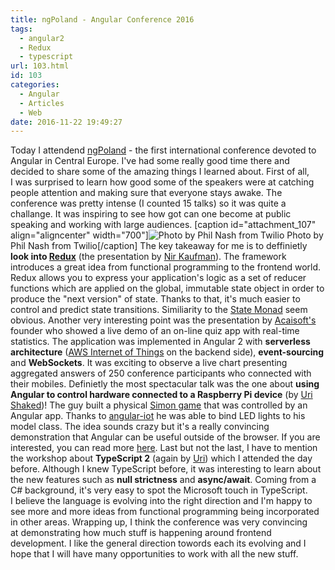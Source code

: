 ```yaml
---
title: ngPoland - Angular Conference 2016
tags:
  - angular2
  - Redux
  - typescript
url: 103.html
id: 103
categories:
  - Angular
  - Articles
  - Web
date: 2016-11-22 19:49:27
---
```


Today I attendend [ngPoland](http://ng-poland.pl) \- the first international conference devoted to Angular in Central Europe. I've had some really good time there and decided to share some of the amazing things I learned about. First of all, I was surprised to learn how good some of the speakers were at catching people attention and making sure that everyone stays awake. The conference was pretty intense (I counted 15 talks) so it was quite a challange. It was inspiring to see how got can one become at public speaking and working with large audiences. \[caption id="attachment_107" align="aligncenter" width="700"\]![Photo by Phil Nash from Twilio](http://codewithstyle.info/wp-content/uploads/2016/11/ngpol-1024x366.jpg) Photo by Phil Nash from Twilio\[/caption\] The key takeaway for me is to deffinietly **look into [Redux](http://redux.js.org)** (the presentation by [Nir Kaufman](https://twitter.com/nirkaufman)). The framework introduces a great idea from functional programming to the frontend world. Redux allows you to express your application's logic as a set of reducer functions which are applied on the global, immutable state object in order to produce the "next version" of state. Thanks to that, it's much easier to control and predict state transitions. Similiarity to the [State Monad](https://wiki.haskell.org/State_Monad) seem obvious. Another very interesting point was the presentation by [Acaisoft's](http://acaisoft.com) founder who showed a live demo of an on-line quiz app with real-time statistics. The application was implemented in Angular 2 with **serverless architecture** ([AWS Internet of Things](https://aws.amazon.com/iot/) on the backend side), **event-sourcing** and **WebSockets**. It was exciting to observe a live chart presenting aggregated answers of 250 conference participants who connected with their mobiles. Definietly the most spectacular talk was the one about **using Angular to control hardware connected to a Raspberry Pi device** (by [Uri Shaked](https://twitter.com/UriShaked))! The guy built a physical [Simon game](https://en.wikipedia.org/wiki/Simon_(game)) that was controlled by an Angular app. Thanks to [angular-iot](https://github.com/urish/angular2-iot) he was able to bind LED lights to his model class. The idea sounds crazy but it's a really convincing demonstration that Angular can be useful outside of the browser. If you are interested, you can read more [here](https://medium.com/@urish/building-simon-with-angular2-iot-part-2-ee3a270747b5). Last but not the last, I have to mention the workshop about **TypeScript 2** (again by [Uri](https://twitter.com/UriShaked)) which I attended the day before. Although I knew TypeScript before, it was interesting to learn about the new features such as **null strictness** and **async/await**. Coming from a C# background, it's very easy to spot the Microsoft touch in TypeScript. I believe the language is evolving into the right direction and I'm happy to see more and more ideas from functional programming being incorporated in other areas. Wrapping up, I think the conference was very convincing at demonstrating how much stuff is happening around frontend development. I like the general direction towords each its evolving and I hope that I will have many opportunities to work with all the new stuff.